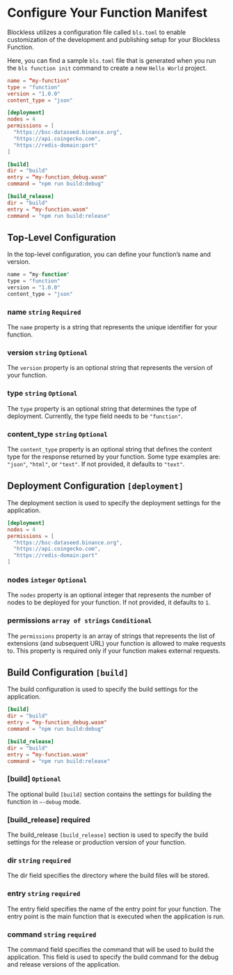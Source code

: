# Configure Your Function Manifest

Blockless utilizes a configuration file called `bls.toml` to enable customization of the development and publishing setup for your Blockless Function.

Here, you can find a sample `bls.toml` file that is generated when you run the `bls function init` command to create a new `Hello World` project.

```toml
name = “my-function"
type = "function"
version = "1.0.0"
content_type = "json"

[deployment]
nodes = 4
permissions = [
  "https://bsc-dataseed.binance.org",
  "https://api.coingecko.com",
  "https://redis-domain:port"
]

[build]
dir = "build"
entry = “my-function_debug.wasm"
command = "npm run build:debug"

[build_release]
dir = "build"
entry = “my-function.wasm"
command = "npm run build:release"
```

## Top-Level Configuration

In the top-level configuration, you can define your function’s name and version.

```jsx
name = “my-function"
type = "function"
version = "1.0.0"
content_type = "json"
```

### name `string` `Required`

The `name` property is a string that represents the unique identifier for your function.

### version `string` `Optional`

The `version` property is an optional string that represents the version of your function.

### type `string` `Optional`

The `type` property is an optional string that determines the type of deployment. Currently, the type field needs to be `"function"`.

### content_type `string` `Optional`

The `content_type` property is an optional string that defines the content type for the response returned by your function. Some type examples are: `"json"`, `"html"`, or `"text"`. If not provided, it defaults to `"text"`.

## Deployment Configuration `[deployment]`

The deployment section is used to specify the deployment settings for the application.

```toml
[deployment]
nodes = 4
permissions = [
  "https://bsc-dataseed.binance.org",
  "https://api.coingecko.com",
  "https://redis-domain:port"
]
```

### **nodes `integer` `Optional`**

The `nodes` property is an optional integer that represents the number of nodes to be deployed for your function. If not provided, it defaults to `1`.

### **permissions `array of strings` `Conditional`**

The `permissions` property is an array of strings that represents the list of extensions (and subsequent URL) your function is allowed to make requests to. This property is required only if your function makes external requests.

## Build Configuration `[build]`

The build configuration is used to specify the build settings for the application.

```toml
[build]
dir = "build"
entry = “my-function_debug.wasm"
command = "npm run build:debug"

[build_release]
dir = "build"
entry = “my-function.wasm"
command = "npm run build:release"
```

### [build] `Optional`

The optional build `[build]` section contains the settings for building the function in `—-debug` mode.

### [build_release] required

The build_release `[build_release]` section is used to specify the build settings for the release or production version of your function.

### dir `string` `required`

The dir field specifies the directory where the build files will be stored.

### entry `string` `required`

The entry field specifies the name of the entry point for your function. The entry point is the main function that is executed when the application is run.

### command `string` `required`

The command field specifies the command that will be used to build the application. This field is used to specify the build command for the debug and release versions of the application.
